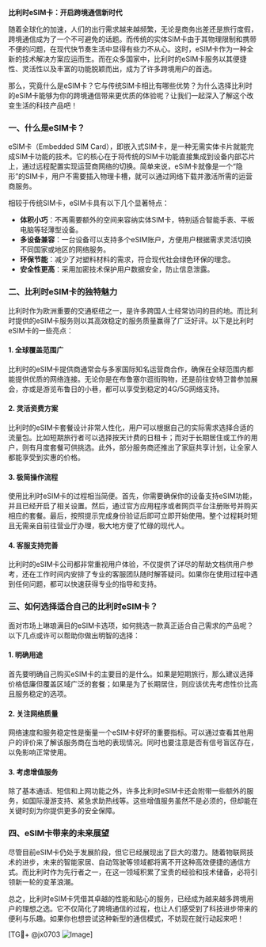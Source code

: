 **比利时eSIM卡：开启跨境通信新时代**

随着全球化的加速，人们的出行需求越来越频繁，无论是商务出差还是旅行度假，跨境通信成为了一个不可避免的话题。而传统的实体SIM卡由于其物理限制和携带不便的问题，在现代快节奏生活中显得有些力不从心。这时，eSIM卡作为一种全新的技术解决方案应运而生。而在众多国家中，比利时的eSIM卡服务以其便捷性、灵活性以及丰富的功能脱颖而出，成为了许多跨境用户的首选。

那么，究竟什么是eSIM卡？它与传统SIM卡相比有哪些优势？为什么选择比利时的eSIM卡能够为你的跨境通信带来更优质的体验呢？让我们一起深入了解这个改变生活的科技产品吧！

### 一、什么是eSIM卡？

eSIM卡（Embedded SIM Card），即嵌入式SIM卡，是一种无需实体卡片就能完成SIM卡功能的技术。它的核心在于将传统的SIM卡功能直接集成到设备内部芯片上，通过远程配置实现运营商网络的切换。简单来说，eSIM卡就像是一个“隐形”的SIM卡，用户不需要插入物理卡槽，就可以通过网络下载并激活所需的运营商服务。

相较于传统SIM卡，eSIM卡具有以下几个显著特点：
- **体积小巧**：不再需要额外的空间来容纳实体SIM卡，特别适合智能手表、平板电脑等轻薄型设备。
- **多设备兼容**：一台设备可以支持多个eSIM账户，方便用户根据需求灵活切换不同国家或地区的网络服务。
- **环保节能**：减少了对塑料材料的需求，符合现代社会绿色环保的理念。
- **安全性更高**：采用加密技术保护用户数据安全，防止信息泄露。

### 二、比利时eSIM卡的独特魅力

比利时作为欧洲重要的交通枢纽之一，是许多跨国人士经常访问的目的地。而比利时提供的eSIM卡服务则以其高效稳定的服务质量赢得了广泛好评。以下是比利时eSIM卡的一些亮点：

#### 1. 全球覆盖范围广
比利时的eSIM卡提供商通常会与多家国际知名运营商合作，确保在全球范围内都能提供优质的网络连接。无论你是在布鲁塞尔逛街购物，还是前往安特卫普参加展会，亦或是游览布鲁日的小巷，都可以享受到稳定的4G/5G网络支持。

#### 2. 灵活资费方案
比利时的eSIM卡套餐设计非常人性化，用户可以根据自己的实际需求选择合适的流量包。比如短期旅行者可以选择按天计费的日租卡；而对于长期居住或工作的用户，则有月度套餐可供挑选。此外，部分服务商还推出了家庭共享计划，让全家人都能享受到实惠的价格。

#### 3. 极简操作流程
使用比利时eSIM卡的过程相当简便。首先，你需要确保你的设备支持eSIM功能，并且已经开启了相关设置。然后，通过官方应用程序或者网页平台注册账号并购买相应的套餐。最后，按照提示完成身份验证后即可立即开始使用。整个过程耗时短且无需亲自前往营业厅办理，极大地方便了忙碌的现代人。

#### 4. 客服支持完善
比利时的eSIM卡公司都非常重视用户体验，不仅提供了详尽的帮助文档供用户参考，还在工作时间内安排了专业的客服团队随时解答疑问。如果你在使用过程中遇到任何问题，都可以快速获得专业的指导和支持。

### 三、如何选择适合自己的比利时eSIM卡？

面对市场上琳琅满目的eSIM卡选项，如何挑选一款真正适合自己需求的产品呢？以下几点或许可以帮助你做出明智的选择：

#### 1. 明确用途
首先要明确自己购买eSIM卡的主要目的是什么。如果是短期旅行，那么建议选择价格低廉但覆盖区域广泛的套餐；如果是为了长期居住，则应该优先考虑性价比高且服务稳定的选项。

#### 2. 关注网络质量
网络速度和服务稳定性是衡量一个eSIM卡好坏的重要指标。可以通过查看其他用户的评价来了解该服务商在当地的表现情况。同时也要注意是否有信号盲区存在，以免影响正常使用。

#### 3. 考虑增值服务
除了基本通话、短信和上网功能之外，许多比利时eSIM卡还会附带一些额外的服务，如国际漫游支持、紧急求助热线等。这些增值服务虽然不是必须的，但却能在关键时刻为你提供更多的安全保障。

### 四、eSIM卡带来的未来展望

尽管目前eSIM卡仍处于发展阶段，但它已经展现出了巨大的潜力。随着物联网技术的进步，未来的智能家居、自动驾驶等领域都将离不开这种高效便捷的通信方式。而比利时作为先行者之一，在这一领域积累了宝贵的经验和技术储备，必将引领新一轮的变革浪潮。

总之，比利时eSIM卡凭借其卓越的性能和贴心的服务，已经成为越来越多跨境用户的理想之选。它不仅简化了跨境通信的过程，也让人们感受到了科技进步带来的便利与乐趣。如果你也想尝试这种新型的通信模式，不妨现在就行动起来吧！

[TG💪+ @jx0703 ![Image](https://github.com/user-attachments/assets/dbca1d08-cadb-493c-b0ec-ad6f7a83f270)]